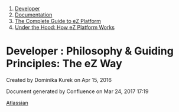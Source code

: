 1.  <span>[Developer](index.html)</span>
2.  <span>[Documentation](Documentation_31429504.html)</span>
3.  <span>[The Complete Guide to eZ Platform](The-Complete-Guide-to-eZ-Platform_31429526.html)</span>
4.  <span>[Under the Hood: How eZ Platform Works](31429659.html)</span>

<span id="title-text"> Developer : Philosophy & Guiding Principles: The eZ Way </span>
======================================================================================

Created by <span class="author"> Dominika Kurek</span> on Apr 15, 2016

Document generated by Confluence on Mar 24, 2017 17:19

[Atlassian](http://www.atlassian.com/)


